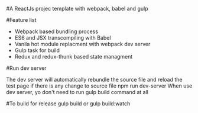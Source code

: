 #A ReactJs projec template with webpack, babel and gulp

#Feature list
* Webpack based bundling process
* ES6 and JSX transcompiling with Babel
* Vanila hot module replacment with webpack dev server
* Gulp task for build
* Redux and redux-thunk based state managment

#Run dev server

The dev server will automatically rebundle the source file and reload the test page if there is any change to source file
    npm run dev-server
When use dev server, yo don't need to run gulp build command at all

#To build for release
    gulp build
or
    gulp build:watch